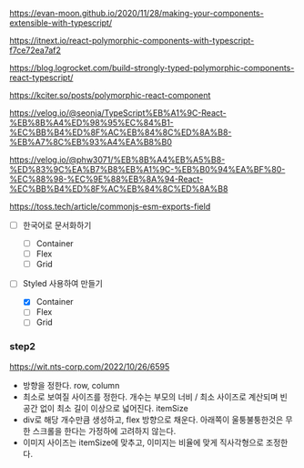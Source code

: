 https://evan-moon.github.io/2020/11/28/making-your-components-extensible-with-typescript/

https://itnext.io/react-polymorphic-components-with-typescript-f7ce72ea7af2

https://blog.logrocket.com/build-strongly-typed-polymorphic-components-react-typescript/

https://kciter.so/posts/polymorphic-react-component

https://velog.io/@seonja/TypeScript%EB%A1%9C-React-%EB%8B%A4%ED%98%95%EC%84%B1-%EC%BB%B4%ED%8F%AC%EB%84%8C%ED%8A%B8-%EB%A7%8C%EB%93%A4%EA%B8%B0

https://velog.io/@phw3071/%EB%8B%A4%EB%A5%B8-%ED%83%9C%EA%B7%B8%EB%A1%9C-%EB%B0%94%EA%BF%80-%EC%88%98-%EC%9E%88%EB%8A%94-React-%EC%BB%B4%ED%8F%AC%EB%84%8C%ED%8A%B8

https://toss.tech/article/commonjs-esm-exports-field

- [ ] 한국어로 문서화하기

  - [ ] Container
  - [ ] Flex
  - [ ] Grid

- [ ] Styled 사용하여 만들기

  - [x] Container
  - [ ] Flex
  - [ ] Grid

### step2

https://wit.nts-corp.com/2022/10/26/6595

- 방향을 정한다. row, column
- 최소로 보여질 사이즈를 정한다. 개수는 부모의 너비 / 최소 사이즈로 계산되며 빈 공간 없이 최소 길이 이상으로 넓어진다. itemSize
- div로 해당 개수만큼 생성하고, flex 방향으로 채운다. 아래쪽이 울퉁불퉁한것은 무한 스크롤을 한다는 가정하에 고려하지 않는다.
- 이미지 사이즈는 itemSize에 맞추고, 이미지는 비율에 맞게 직사각형으로 조정한다.
